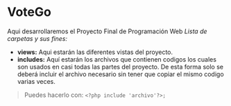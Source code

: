 # VoteGo
Aqui desarrollaremos el Proyecto Final de Programación Web
*Lista de carpetas y sus fines:*
* **views:** 
Aqui estarán las diferentes vistas del proyecto.
* **includes:**
Aquí estarán los archivos que contienen codigos los cuales son usados en casi todas las partes del proyecto. De esta forma solo se deberá incluir el archivo necesario sin tener que copiar el mismo codigo varias veces.
>Puedes hacerlo con: `<?php include 'archivo'?>;`
